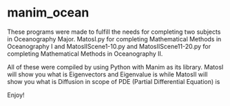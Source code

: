 # manim_ocean

These programs were made to fulfill the needs for completing two subjects in Oceanography Major. MatosI.py for completing Mathematical Methods in Oceanography I and MatosIIScene1-10.py and MatosIIScene11-20.py for completing Mathematical Methods in Oceanography II.

All of these were compiled by using Python with Manim as its library. MatosI will show you what is Eigenvectors and Eigenvalue is while MatosII will show you what is Diffusion in scope of PDE (Partial Differential Equation) is

Enjoy!
